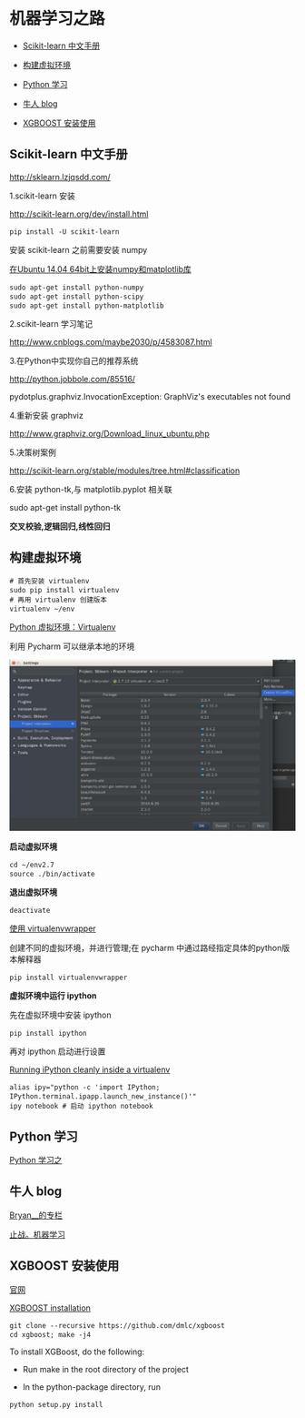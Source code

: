 
#  机器学习之路


- [Scikit-learn 中文手册](#id1)

- [构建虚拟环境](#id2)

- [Python 学习](#id3)

- [牛人 blog](#id4)

- [XGBOOST 安装使用](#id5)

<h2 id="id1">Scikit-learn 中文手册</h2>

http://sklearn.lzjqsdd.com/

1.scikit-learn 安装

http://scikit-learn.org/dev/install.html

```
pip install -U scikit-learn
```

安装 scikit-learn 之前需要安装 numpy

[在Ubuntu 14.04 64bit上安装numpy和matplotlib库](1)

```
sudo apt-get install python-numpy
sudo apt-get install python-scipy
sudo apt-get install python-matplotlib
```


2.scikit-learn 学习笔记

http://www.cnblogs.com/maybe2030/p/4583087.html

3.在Python中实现你自己的推荐系统

http://python.jobbole.com/85516/

pydotplus.graphviz.InvocationException: GraphViz's executables not found

4.重新安装 graphviz

http://www.graphviz.org/Download_linux_ubuntu.php

5.决策树案例

http://scikit-learn.org/stable/modules/tree.html#classification


6.安装 python-tk,与 matplotlib.pyplot 相关联

sudo apt-get install python-tk


**交叉校验,逻辑回归,线性回归**



<h2 id="id2">构建虚拟环境</h2>

```
# 首先安装 virtualenv
sudo pip install virtualenv
# 再用 virtualenv 创建版本
virtualenv ~/env
```

[Python 虚拟环境：Virtualenv](http://www.liaoxuefeng.com/wiki/0014316089557264a6b348958f449949df42a6d3a2e542c000/001432712108300322c61f256c74803b43bfd65c6f8d0d0000)

利用 Pycharm 可以继承本地的环境

![enter description here][1]

**启动虚拟环境**
```
cd ~/env2.7
source ./bin/activate
```

**退出虚拟环境**
```
deactivate
```


[使用 virtualenvwrapper](http://blog.csdn.net/luckytanggu/article/details/51592091)

创建不同的虚拟环境，并进行管理;在 pycharm 中通过路经指定具体的python版本解释器

```
pip install virtualenvwrapper

```


**虚拟环境中运行 ipython**

先在虚拟环境中安装 ipython
```
pip install ipython
```

再对 ipython 启动进行设置

[Running iPython cleanly inside a virtualenv](4)

```
alias ipy="python -c 'import IPython; IPython.terminal.ipapp.launch_new_instance()'"
ipy notebook # 启动 ipython notebook
```

<h2 id="id3">Python 学习</h2>

[Python 学习之](3)


<h2 id="id4">牛人 blog</h2>

[Bryan__的专栏](http://blog.csdn.net/bryan__)

[止战。机器学习](http://www.cnblogs.com/zhizhan/tag/%E6%9C%BA%E5%99%A8%E5%AD%A6%E4%B9%A0/)



<h2 id="id5">XGBOOST 安装使用</h2>

[官网](https://xgboost.readthedocs.io/en/latest/build.html)

[XGBOOST installation](https://github.com/dmlc/xgboost/blob/master/doc/python/python_intro.md)

```
git clone --recursive https://github.com/dmlc/xgboost
cd xgboost; make -j4

```

To install XGBoost, do the following:

- Run make in the root directory of the project

- In the python-package directory, run

```
python setup.py install
```

  [1]: ./images/1479741888781.jpg "1479741888781.jpg"
  [2]: http://liuzhijun.iteye.com/blog/1872241
  [3]: ./python
  [4]: https://coderwall.com/p/xdox9a/running-ipython-cleanly-inside-a-virtualenv